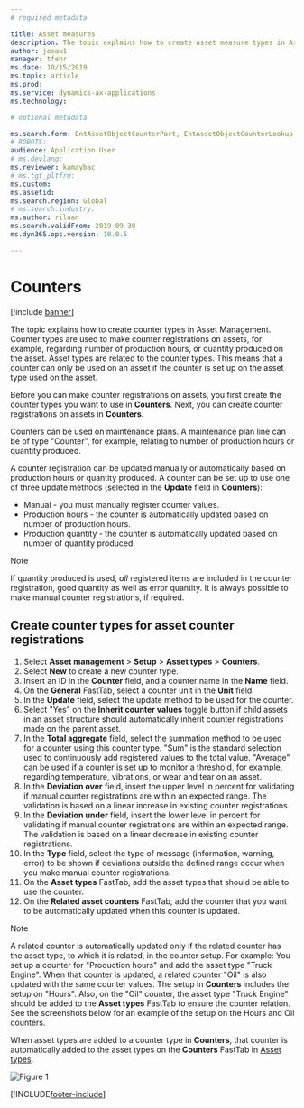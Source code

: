 ```yaml
---
# required metadata

title: Asset measures
description: The topic explains how to create asset measure types in Asset Management.
author: josaw1
manager: tfehr
ms.date: 10/15/2019
ms.topic: article
ms.prod: 
ms.service: dynamics-ax-applications
ms.technology: 

# optional metadata

ms.search.form: EntAssetObjectCounterPart, EntAssetObjectCounterLookup, EntAssetCounterType, EntAssetObjectCounterTotals 
# ROBOTS: 
audience: Application User
# ms.devlang: 
ms.reviewer: kamaybac
# ms.tgt_pltfrm: 
ms.custom: 
ms.assetid: 
ms.search.region: Global
# ms.search.industry: 
ms.author: riluan
ms.search.validFrom: 2019-09-30
ms.dyn365.ops.version: 10.0.5

---
```


# Counters

[!include [banner](../../includes/banner.md)]

The topic explains how to create counter types in Asset Management. Counter types are used to make counter registrations on assets, for example, regarding number of production hours, or quantity produced on the asset. Asset types are related to the counter types. This means that a counter can only be used on an asset if the counter is set up on the asset type used on the asset.

Before you can make counter registrations on assets, you first create the counter types you want to use in **Counters**. Next, you can create counter registrations on assets in **Counters**. 

Counters can be used on maintenance plans. A maintenance plan line can be of type "Counter", for example, relating to number of production hours or quantity produced. 

A counter registration can be updated manually or automatically based on production hours or quantity produced. A counter can be set up to use one of three update methods (selected in the **Update** field in **Counters**):
  
- Manual - you must manually register counter values.  
- Production hours - the counter is automatically updated based on number of production hours.  
- Production quantity - the counter is automatically updated based on number of quantity produced.  

>[!NOTE]
>If quantity produced is used, *all* registered items are included in the counter registration, good quantity as well as error quantity. It is always possible to make manual counter registrations, if required.

## Create counter types for asset counter registrations

1. Select **Asset management** > **Setup** > **Asset types** > **Counters**.
2. Select **New** to create a new counter type.
3. Insert an ID in the **Counter** field, and a counter name in the **Name** field.
4. On the **General** FastTab, select a counter unit in the **Unit** field.
5. In the **Update** field, select the update method to be used for the counter.
6. Select "Yes" on the **Inherit counter values** toggle button if child assets in an asset structure should automatically inherit counter registrations made on the parent asset.
7. In the **Total aggregate** field, select the summation method to be used for a counter using this counter type. "Sum" is the standard selection used to continuously add registered values to the total value. "Average" can be used if a counter is set up to monitor a threshold, for example, regarding temperature, vibrations, or wear and tear on an asset. 
8. In the **Deviation over** field, insert the upper level in percent for validating if manual counter registrations are within an expected range. The validation is based on a linear increase in existing counter registrations.
9. In the **Deviation under** field, insert the lower level in percent for validating if manual counter registrations are within an expected range. The validation is based on a linear decrease in existing counter registrations.
10. In the **Type** field, select the type of message (information, warning, error) to be shown if deviations outside the defined range occur when you make manual counter registrations.
11. On the **Asset types** FastTab, add the asset types that should be able to use the counter.
12. On the **Related asset counters** FastTab, add the counter that you want to be automatically updated when this counter is updated.


>[!NOTE]
>A related counter is automatically updated only if the related counter has the asset type, to which it is related, in the counter setup. For example: You set up a counter for "Production hours" and add the asset type "Truck Engine". When that counter is updated, a related counter "Oil" is also updated with the same counter values. The setup in **Counters** includes the setup on "Hours". Also, on the "Oil" counter, the asset type "Truck Engine" should be added to the **Asset types** FastTab to ensure the counter relation. See the screenshots below for an example of the setup on the Hours and Oil counters.

When asset types are added to a counter type in **Counters**, that counter is automatically added to the asset types on the **Counters** FastTab in [Asset types](../setup-for-objects/object-types.md).

![Figure 1](media/071-setup-for-objects.png)



[!INCLUDE[footer-include](../../../includes/footer-banner.md)]